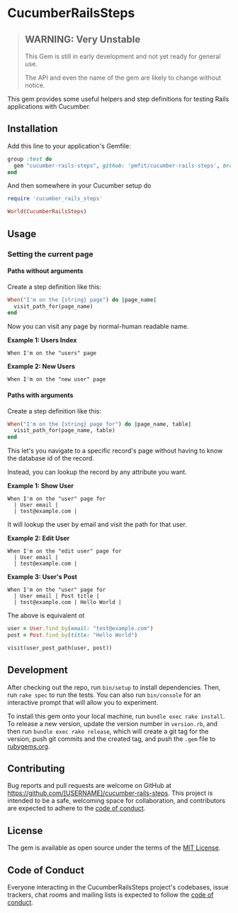 # CucumberRailsSteps

> ## WARNING: Very Unstable
> This Gem is still in early development and not yet ready for general use.
> 
> The API and even the name of the gem are likely to change without notice.

This gem provides some useful helpers and step definitions for testing Rails applications with Cucumber.


## Installation

Add this line to your application's Gemfile:

```ruby
group :test do
  gem "cucumber-rails-steps", github: 'pmfit/cucumber-rails-steps', branch: 'main'
end
```

And then somewhere in your Cucumber setup do

```ruby
require 'cucumber_rails_steps'

World(CucumberRailsSteps)
```

## Usage

### Setting the current page

#### Paths without arguments 

Create a step definition like this:

```ruby
When("I'm on the {string} page") do |page_name|
  visit_path_for(page_name)
end
```

Now you can visit any page by normal-human readable name.

**Example 1: Users Index**
```gherkin
When I'm on the "users" page
```

**Example 2: New Users**
```gherkin
When I'm on the "new user" page
```

#### Paths with arguments


Create a step definition like this:
```ruby
When("I'm on the {string} page for") do |page_name, table|
  visit_path_for(page_name, table)
end
```

This let's you navigate to a specific record's page without having to know the database id of the record.

Instead, you can lookup the record by any attribute you want.

**Example 1: Show User**
```gherkin
When I'm on the "user" page for
  | User email | 
  | test@example.com |
```
It will lookup the user by email and visit the path for that user. 

**Example 2: Edit User**
```gherkin
When I'm on the "edit user" page for
  | User email |
  | test@example.com |
```

**Example 3: User's Post**
```gherkin
When I'm on the "user" page for
  | User email | Post title |
  | test@example.com | Hello World |
```
 The above is equivalent ot 

```ruby
user = User.find_by(email: "test@example.com")
post = Post.find_by(title: "Hello World")

visit(user_post_path(user, post))
```

## Development

After checking out the repo, run `bin/setup` to install dependencies. Then, run `rake spec` to run the tests. You can also run `bin/console` for an interactive prompt that will allow you to experiment.

To install this gem onto your local machine, run `bundle exec rake install`. To release a new version, update the version number in `version.rb`, and then run `bundle exec rake release`, which will create a git tag for the version, push git commits and the created tag, and push the `.gem` file to [rubygems.org](https://rubygems.org).

## Contributing

Bug reports and pull requests are welcome on GitHub at https://github.com/[USERNAME]/cucumber-rails-steps. This project is intended to be a safe, welcoming space for collaboration, and contributors are expected to adhere to the [code of conduct](https://github.com/[USERNAME]/cucumber-rails-steps/blob/main/CODE_OF_CONDUCT.md).

## License

The gem is available as open source under the terms of the [MIT License](https://opensource.org/licenses/MIT).

## Code of Conduct

Everyone interacting in the CucumberRailsSteps project's codebases, issue trackers, chat rooms and mailing lists is expected to follow the [code of conduct](https://github.com/[USERNAME]/cucumber-rails-steps/blob/main/CODE_OF_CONDUCT.md).
